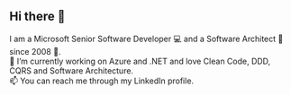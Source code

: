 ## Hi there 👋
I am a Microsoft Senior Software Developer 💻 and a Software Architect 📐 since 2008 💾.  
🔭 I’m currently working on Azure and .NET and love Clean Code, DDD, CQRS and Software Architecture.  
📫 You can reach me through my LinkedIn profile.
